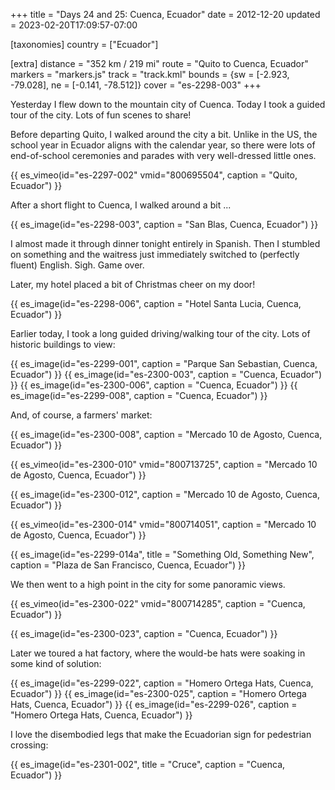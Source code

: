 +++
title = "Days 24 and 25: Cuenca, Ecuador"
date = 2012-12-20
updated = 2023-02-20T17:09:57-07:00

[taxonomies]
country = ["Ecuador"]

[extra]
distance = "352 km / 219 mi"
route = "Quito to Cuenca, Ecuador"
markers = "markers.js"
track = "track.kml"
bounds = {sw = [-2.923, -79.028], ne = [-0.141, -78.512]}
cover = "es-2298-003"
+++

Yesterday I flew down to the mountain city of Cuenca. Today I took a guided tour of the city. Lots of fun scenes to share!

<!-- more -->

Before departing Quito, I walked around the city a bit. Unlike in the US, the school year in Ecuador aligns with the calendar year, so there were lots of end-of-school ceremonies and parades with very well-dressed little ones.

{{ es_vimeo(id="es-2297-002" vmid="800695504", caption = "Quito, Ecuador") }}

After a short flight to Cuenca, I walked around a bit ...

{{ es_image(id="es-2298-003", caption = "San Blas, Cuenca, Ecuador") }}

I almost made it through dinner tonight entirely in Spanish. Then I stumbled on something and the waitress just immediately switched to (perfectly fluent) English. Sigh. Game over.

Later, my hotel placed a bit of Christmas cheer on my door!

{{ es_image(id="es-2298-006", caption = "Hotel Santa Lucia, Cuenca, Ecuador") }}

Earlier today, I took a long guided driving/walking tour of the city. Lots of historic buildings to view:

{{ es_image(id="es-2299-001", caption = "Parque San Sebastian, Cuenca, Ecuador") }}
{{ es_image(id="es-2300-003", caption = "Cuenca, Ecuador") }}
{{ es_image(id="es-2300-006", caption = "Cuenca, Ecuador") }}
{{ es_image(id="es-2299-008", caption = "Cuenca, Ecuador") }}

And, of course, a farmers' market:

{{ es_image(id="es-2300-008", caption = "Mercado 10 de Agosto, Cuenca, Ecuador") }}

{{ es_vimeo(id="es-2300-010" vmid="800713725", caption = "Mercado 10 de Agosto, Cuenca, Ecuador") }}

{{ es_image(id="es-2300-012", caption = "Mercado 10 de Agosto, Cuenca, Ecuador") }}

{{ es_vimeo(id="es-2300-014" vmid="800714051", caption = "Mercado 10 de Agosto, Cuenca, Ecuador") }}

{{ es_image(id="es-2299-014a", title = "Something Old, Something New", caption = "Plaza de San Francisco, Cuenca, Ecuador") }}

We then went to a high point in the city for some panoramic views.

{{ es_vimeo(id="es-2300-022" vmid="800714285", caption = "Cuenca, Ecuador") }}

{{ es_image(id="es-2300-023", caption = "Cuenca, Ecuador") }}

Later we toured a hat factory, where the would-be hats were soaking in some kind of solution:

{{ es_image(id="es-2299-022", caption = "Homero Ortega Hats, Cuenca, Ecuador") }}
{{ es_image(id="es-2300-025", caption = "Homero Ortega Hats, Cuenca, Ecuador") }}
{{ es_image(id="es-2299-026", caption = "Homero Ortega Hats, Cuenca, Ecuador") }}

I love the disembodied legs that make the Ecuadorian sign for pedestrian crossing:

{{ es_image(id="es-2301-002", title = "Cruce", caption = "Cuenca, Ecuador") }}
